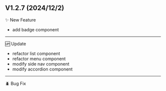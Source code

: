## V1.2.7 (2024/12/2)

✨ New Feature

- add badge component

---

🆙 Update

- refactor list component
- refactor menu component
- modify side nav component
- modify accordion component

---

🪲 Bug Fix
